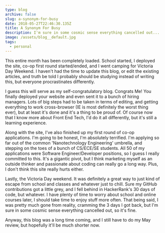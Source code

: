 ```yaml
---
type: blog
archive: false
slug: a-synonym-for-busy
date: 2018-05-27T22:46:30.135Z
title: A Synonym For Busy
description: I'm sure in some cosmic sense everything cancelled out...
image: /assets/blog__default.jpg
tags:
  - personal
---
```


This entire month has been completely loaded. School started, I deployed the site, co-op first round started/ended, and I went camping for Victoria Day Weekend. I haven't had the time to update this blog, or edit the existing articles, and truth be told I probably should be studying instead of writing this, but everyone procrastinates differently.

I guess this will serve as my self-congratulatory blog. Congrats Me! You finally deployed your website and even sent it to a bunch of hiring managers. Lots of big steps had to be taken in terms of editing, and getting everything to work cross-browser (IE is most definitely the worst thing ever), but at least it's done and it's a thing to be proud of. Of course now that I know more about Front End Tech, I'd do it all differently, but it's still a learning experience.

Along with the site, I've also finished up my first round of co-op applications. I'm going to be honest, I'm absolutely terrified. I'm applying so far out of the common 'Nanotechnology Engineering' umbrella, and stepping on the toes of a bunch of CS/ECE/SE students. All 50 of my applications were Software Engineer/Developer positions, so I guess I really committed to this. It's a gigantic pivot, but I think marketing myself as an outside thinker and passionate about coding can really go a long way. Plus, I don't think this site really hurts either.

Lastly, the Victoria Day weekend. It was definitely a great way to just kind of escape from school and classes and whatever just to chill. Sure my GitHub contributions got a little grey, and I fell behind in HackerRank's 30 days of code, but whatever. I have plenty of time to worry about school and online courses later, I should take time to enjoy stuff more often. That being said, I was pretty much gone from reality, cramming the 3 days I got back, but I'm sure in some cosmic sense everything cancelled out, so it's fine.

Anyway, this blog was a long time coming, and I still have to do my May review, but hopefully it'll be much shorter now.
